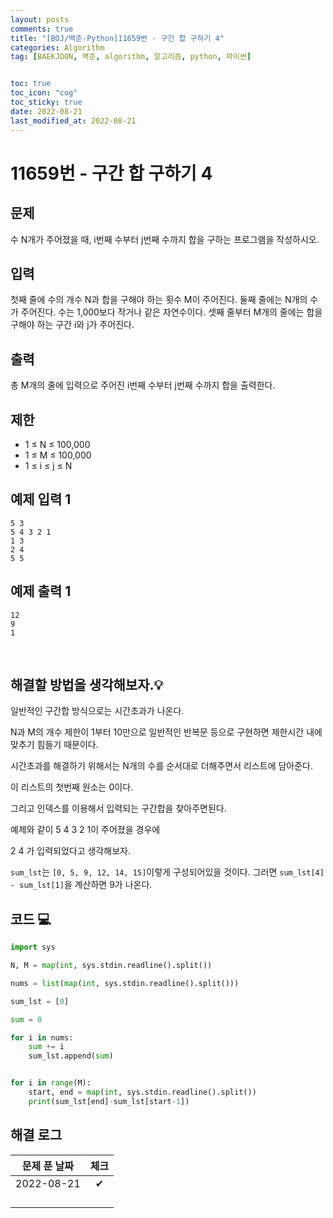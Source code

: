 ```yaml
---
layout: posts
comments: true
title: "[BOJ/백준-Python]11659번 - 구간 합 구하기 4"
categories: Algorithm
tag: [BAEKJOON, 백준, algorithm, 알고리즘, python, 파이썬]


toc: true
toc_icon: "cog"
toc_sticky: true
date: 2022-08-21
last_modified_at: 2022-08-21
---
```




# 11659번 - 구간 합 구하기 4


## 문제
수 N개가 주어졌을 때, i번째 수부터 j번째 수까지 합을 구하는 프로그램을 작성하시오.





## 입력
첫째 줄에 수의 개수 N과 합을 구해야 하는 횟수 M이 주어진다. 둘째 줄에는 N개의 수가 주어진다. 수는 1,000보다 작거나 같은 자연수이다. 셋째 줄부터 M개의 줄에는 합을 구해야 하는 구간 i와 j가 주어진다.




## 출력
총 M개의 줄에 입력으로 주어진 i번째 수부터 j번째 수까지 합을 출력한다.


## 제한
* 1 ≤ N ≤ 100,000
* 1 ≤ M ≤ 100,000
* 1 ≤ i ≤ j ≤ N


## 예제 입력 1 

```
5 3
5 4 3 2 1
1 3
2 4
5 5
```



## 예제 출력 1

```
12
9
1
```




<Br>

##  해결할 방법을 생각해보자.💡
일반적인 구간합 방식으로는 시간초과가 나온다.


N과 M의 개수 제한이 1부터 10만으로 일반적인 반복문 등으로 구현하면 제한시간 내에 맞추기 힘들기 때문이다.

시간초과를 해결하기 위해서는 N개의 수를 순서대로 더해주면서 리스트에 담아준다.

이 리스트의 첫번째 원소는 0이다.

그리고 인덱스를 이용해서 입력되는 구간합을 찾아주면된다.

예제와 같이 5 4 3 2 1이 주어졌을 경우에

2 4 가 입력되었다고 생각해보자.

`sum_lst`는 `[0, 5, 9, 12, 14, 15]`이렇게 구성되어있을 것이다.
그러면 `sum_lst[4] - sum_lst[1]`을 계산하면 9가 나온다.
 



## 코드 💻

```python
import sys

N, M = map(int, sys.stdin.readline().split())

nums = list(map(int, sys.stdin.readline().split()))

sum_lst = [0]

sum = 0

for i in nums:
    sum += i
    sum_lst.append(sum)


for i in range(M):
    start, end = map(int, sys.stdin.readline().split())
    print(sum_lst[end]-sum_lst[start-1])
```






## 해결 로그 

| 문제 푼 날짜 | 체크 |
| :----------: | :--: |
|  2022-08-21  |  ✔   |
|              |      |
|              |      |
|              |      |
|              |      |



